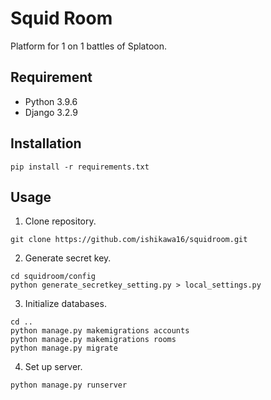 # Squid Room
Platform for 1 on 1 battles of Splatoon.

## Requirement
* Python 3.9.6
* Django 3.2.9

## Installation
```
pip install -r requirements.txt
```

## Usage
1. Clone repository.
```
git clone https://github.com/ishikawa16/squidroom.git
```

2. Generate secret key.
```
cd squidroom/config
python generate_secretkey_setting.py > local_settings.py
```

3. Initialize databases.
```
cd ..
python manage.py makemigrations accounts
python manage.py makemigrations rooms
python manage.py migrate
```

4. Set up server.
```
python manage.py runserver
```
